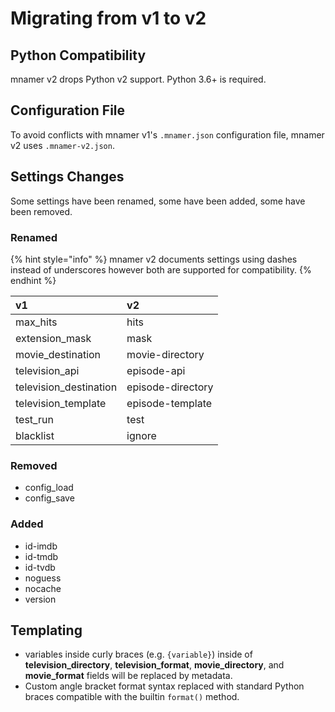 # Migrating from v1 to v2

## Python Compatibility

mnamer v2 drops Python v2 support. Python 3.6+ is required.

## Configuration File

To avoid conflicts with mnamer v1's `.mnamer.json` configuration file, mnamer v2 uses `.mnamer-v2.json`.

## Settings Changes

Some settings have been renamed, some have been added, some have been removed.

### Renamed

{% hint style="info" %}
mnamer v2 documents settings using dashes instead of underscores however both are supported for compatibility.
{% endhint %}

| v1 | v2 |
| :--- | :--- |
| max\_hits | hits |
| extension\_mask | mask |
| movie\_destination | movie-directory |
| television\_api | episode-api |
| television\_destination | episode-directory |
| television\_template | episode-template |
| test\_run | test |
| blacklist | ignore |

### Removed

* config\_load
* config\_save

### Added

* id-imdb
* id-tmdb
* id-tvdb
* noguess
* nocache
* version

## Templating

* variables inside curly braces \(e.g. `{variable}`\) inside of **television\_directory**, **television\_format**, **movie\_directory**, and **movie\_format** fields will be replaced by metadata. 
* Custom angle bracket format syntax replaced with standard Python braces compatible with the builtin `format()` method.

